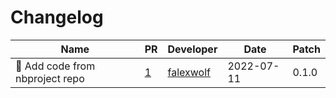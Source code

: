# Changelog

<!-- prettier-ignore -->
Name | PR | Developer | Date | Patch
--- | --- | --- | --- | ---
🚚 Add code from nbproject repo | [1](https://github.com/laminlabs/nbproject-test/pull/1) | [falexwolf](https://github.com/falexwolf) | 2022-07-11 | 0.1.0
